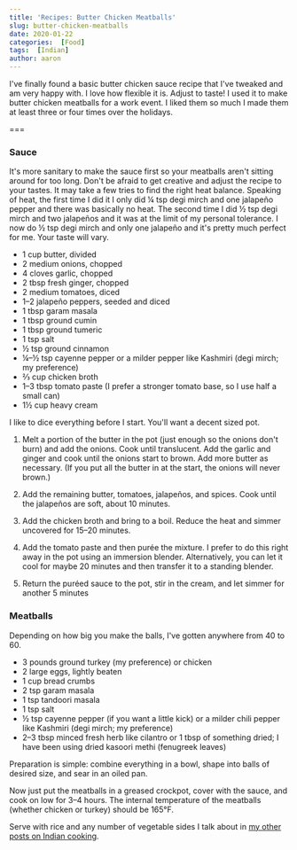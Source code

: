 ```yaml
---
title: 'Recipes: Butter Chicken Meatballs'
slug: butter-chicken-meatballs
date: 2020-01-22
categories:  [Food]
tags:  [Indian]
author: aaron
---
```


I've finally found a basic butter chicken sauce recipe that I've tweaked and am very happy with. I love how flexible it is. Adjust to taste! I used it to make butter chicken meatballs for a work event. I liked them so much I made them at least three or four times over the holidays.

===

### Sauce

It's more sanitary to make the sauce first so your meatballs aren't sitting around for too long. Don't be afraid to get creative and adjust the recipe to your tastes. It may take a few tries to find the right heat balance. Speaking of heat, the first time I did it I only did &frac14; tsp degi mirch and one jalape&ntilde;o pepper and there was basically no heat. The second time I did &frac12; tsp degi mirch and two jalape&ntilde;os and it was at the limit of my personal tolerance. I now do &frac12; tsp degi mirch and only one jalape&ntilde;o and it's pretty much perfect for me. Your taste will vary.

*   1 cup butter, divided
*   2 medium onions, chopped
*   4 cloves garlic, chopped
*   2 tbsp fresh ginger, chopped
*   2 medium tomatoes, diced
*   1&ndash;2 jalape&ntilde;o peppers, seeded and diced
*   1 tbsp garam masala
*   1 tbsp ground cumin
*   1 tbsp ground tumeric
*   1 tsp salt
*   &frac12; tsp ground cinnamon
*   &frac14;&ndash;&frac12; tsp cayenne pepper or a milder pepper like Kashmiri (degi mirch; my preference)
*   &frac23; cup chicken broth
*   1&ndash;3 tbsp tomato paste (I prefer a stronger tomato base, so I use half a small can)
*   1&frac12; cup heavy cream

I like to dice everything before I start. You'll want a decent sized pot.

1.  Melt a portion of the butter in the pot (just enough so the onions don't burn) and add the onions. Cook until translucent. Add the garlic and ginger and cook until the onions start to brown. Add more butter as necessary. (If you put all the butter in at the start, the onions will never brown.)

2.  Add the remaining butter, tomatoes, jalape&ntilde;os, and spices. Cook until the jalape&ntilde;os are soft, about 10 minutes.

3.  Add the chicken broth and bring to a boil. Reduce the heat and simmer uncovered for 15&ndash;20 minutes.

4.  Add the tomato paste and then purée the mixture. I prefer to do this right away in the pot using an immersion blender. Alternatively, you can let it cool for maybe 20 minutes and then transfer it to a standing blender.

5.  Return the puréed sauce to the pot, stir in the cream, and let simmer for another 5 minutes

### Meatballs

Depending on how big you make the balls, I've gotten anywhere from 40 to 60.

*   3 pounds ground turkey (my preference) or chicken
*   2 large eggs, lightly beaten
*   1 cup bread crumbs
*   2 tsp garam masala
*   1 tsp tandoori masala
*   1 tsp salt
*   &frac12; tsp cayenne pepper (if you want a little kick) or a milder chili pepper like Kashmiri (degi mirch; my preference)
*   2&ndash;3 tbsp minced fresh herb like cilantro or 1 tbsp of something dried; I have been using dried kasoori methi (fenugreek leaves)

Preparation is simple: combine everything in a bowl, shape into balls of desired size, and sear in an oiled pan.

Now just put the meatballs in a greased crockpot, cover with the sauce, and cook on low for 3&ndash;4 hours. The internal temperature of the meatballs (whether chicken or turkey) should be 165&deg;F.

Serve with rice and any number of vegetable sides I talk about in [my other posts on Indian cooking](/tags/indian).

